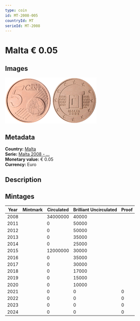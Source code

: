 ```yaml
---
type: coin
id: MT-2008-005
countryId: MT
serieId: MT-2008
---
```


# Malta € 0.05

## Images

<img src="../../../Images/common-2007-005.png" height="150" alt="Front image"><img src="Images/malta-2008-005.png" height="150" alt="Back image">

## Metadata

**Country:** [Malta](../index.md)\
**Serie:** [Malta 2008 - ...](index.md)\
**Monetary value:** € 0.05\
**Currency:** Euro

## Description


## Mintages

| Year | Mintmark | Circulated | Brilliant Uncirculated | Proof |
| ---- | -------- | ---------- | ---------------------- | ----- |
| 2008 |  | 34000000| 40000 |  |
| 2011 |  | 0| 50000 |  |
| 2012 |  | 0| 50000 |  |
| 2013 |  | 0| 35000 |  |
| 2014 |  | 0| 25000 |  |
| 2015 |  | 12000000| 30000 |  |
| 2016 |  | 0| 35000 |  |
| 2017 |  | 0| 30000 |  |
| 2018 |  | 0| 17000 |  |
| 2019 |  | 0| 15000 |  |
| 2020 |  | 0| 10000 |  |
| 2021 |  | 0 | 0 | 0 |
| 2022 |  | 0 | 0 | 0 |
| 2023 |  | 0 | 0 | 0 |
| 2024 |  | 0 | 0 | 0 |

